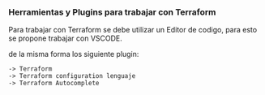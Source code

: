 ### Herramientas y Plugins para trabajar con Terraform

Para trabajar con Terraform se debe utilizar un Editor de codigo, para esto se propone trabajar con VSCODE.

de la misma forma los siguiente plugin:

    -> Terraform
    -> Terraform configuration lenguaje
    -> Terraform Autocomplete
